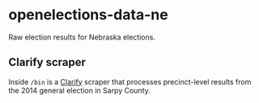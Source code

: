 # openelections-data-ne
Raw election results for Nebraska elections.

## Clarify scraper
Inside `/bin` is a [Clarify](https://github.com/openelections/clarify) scraper that processes precinct-level results from the 2014 general election in Sarpy County.